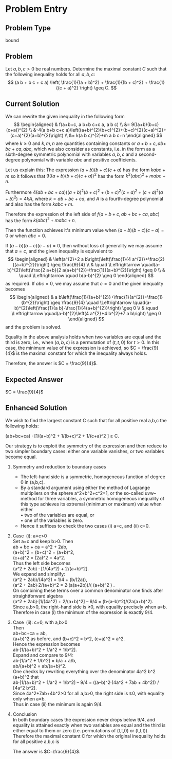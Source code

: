 # Problem Entry

## Problem Type
bound

## Problem
Let $a, b, c > 0$ be real numbers. Determine the maximal constant $C$ such that the following inequality holds for all $a, b, c$:
$$
(a b + b c + c a) \left( \frac{1}{(a + b)^2} + \frac{1}{(b + c)^2} + \frac{1}{(c + a)^2} \right) \geq C.
$$

## Current Solution
We can rewrite the given inequality in the following form
$$
\begin{aligned}
& f(a+b+c, a b+b c+c a, a b c) \\
&= 9((a+b)(b+c)(c+a))^{2} \\
&-4(a b+b c+c a)\left((a+b)^{2}(b+c)^{2}+(b+c)^{2}(c+a)^{2}+(c+a)^{2}(a+b)^{2}\right) \\
&= k(a b c)^{2}+m a b c+n
\end{aligned}
$$
where $k \geq 0$ and $k, m, n$ are quantities containing constants or $a+b+c, a b+$ $b c+c a, a b c$, which we also consider as constants, i.e. in the form as a sixth-degree symmetric polynomial with variables $a, b, c$ and a second-degree polynomial with variable $a b c$ and positive coefficients.

Let us explain this:
The expression $(a+b)(b+c)(c+a)$ has the form $k a b c+m$ so it follows that $9((a+b)(b+c)(c+a))^{2}$ has the form $k^{2}(a b c)^{2}+m a b c+n$.

Furthermore
$4(a b+b c+c a)\left((a+b)^{2}(b+c)^{2}+(b+c)^{2}(c+a)^{2}+(c+a)^{2}(a+b)^{2}\right)=4 k A$,
where $k=a b+b c+c a$, and $A$ is a fourth-degree polynomial and also has the form $k a b c+m$.

Therefore the expression of the left side of $f(a+b+c, a b+b c+c a, a b c)$ has the form $k(a b c)^{2}+m a b c+n$.

Then the function achieves it's minimum value when $(a-b)(b-c)(c-a)=0$ or when $a b c=0$.

If $(a-b)(b-c)(c-a)=0$, then without loss of generality we may assume that $a=c$, and the given inequality is equivalent to
$$
\begin{aligned}
& \left(a^{2}+2 a b\right)\left(\frac{1}{4 a^{2}}+\frac{2}{(a+b)^{2}}\right) \geq \frac{9}{4} \\
& \quad \Leftrightarrow \quad(a-b)^{2}\left(\frac{2 a+b}{2 a(a+b)^{2}}-\frac{1}{(a+b)^{2}}\right) \geq 0 \\
& \quad \Leftrightarrow \quad b(a-b)^{2} \geq 0
\end{aligned}
$$
as required.
If $a b c=0$, we may assume that $c=0$ and the given inequality becomes
$$
\begin{aligned}
& a b\left(\frac{1}{(a+b)^{2}}+\frac{1}{a^{2}}+\frac{1}{b^{2}}\right) \geq \frac{9}{4} \quad \Leftrightarrow \quad(a-b)^{2}\left(\frac{1}{a b}-\frac{1}{4(a+b)^{2}}\right) \geq 0 \\
& \quad \Leftrightarrow \quad(a-b)^{2}\left(4 a^{2}+4 b^{2}+7 a b\right) \geq 0
\end{aligned}
$$
and the problem is solved.

Equality in the above analysis holds when two variables are equal and the third is zero, i.e., when $(a, b, c)$ is a permutation of $(t, t, 0)$ for $t > 0$. In this case, the minimum value of the expression is achieved, so $C = \frac{9}{4}$ is the maximal constant for which the inequality always holds.

Therefore, the answer is $C = \frac{9}{4}$.

## Expected Answer
$C = \frac{9}{4}$

## Enhanced Solution
We wish to find the largest constant C such that for all positive real a,b,c the following holds:  
  
   (ab+bc+ca) · [1/(a+b)^2 + 1/(b+c)^2 + 1/(c+a)^2 ] ≥ C.  
  
Our strategy is to exploit the symmetry of the expression and then reduce to two simpler boundary cases: either one variable vanishes, or two variables become equal.  
  
1. Symmetry and reduction to boundary cases  
   - The left–hand side is a symmetric, homogeneous function of degree 0 in (a,b,c).  
   - By a standard argument using either the method of Lagrange multipliers on the sphere a^2+b^2+c^2=1, or the so-called uvw–method for three variables, a symmetric homogeneous inequality of this type achieves its extremal (minimum or maximum) value when either  
      • two of the variables are equal, or  
      • one of the variables is zero.  
   - Hence it suffices to check the two cases (i) a=c, and (ii) c=0.  
  
2. Case (i): a=c>0  
   Set a=c and keep b>0. Then  
     ab + bc + ca = a^2 + 2ab,  
     (a+b)^2 = (b+c)^2 = (a+b)^2,  
     (c+a)^2 = (2a)^2 = 4a^2.  
   Thus the left side becomes  
     (a^2 + 2ab) · [1/(4a^2) + 2/(a+b)^2].  
   We expand and simplify:  
     (a^2 + 2ab)/(4a^2)  =  1/4 + (b/(2a)),  
     (a^2 + 2ab)·2/(a+b)^2  = 2·(a(a+2b))/( (a+b)^2 )  .  
   On combining these terms over a common denominator one finds after straightforward algebra  
     (a^2 + 2ab)·[1/(4a^2) + 2/(a+b)^2]  –  9/4  =  (b·(a–b)^2)/(2a(a+b)^2).  
   Since a,b>0, the right–hand side is ≥0, with equality precisely when a=b.  
   Therefore in case (i) the minimum of the expression is exactly 9/4.  
  
3. Case (ii): c=0, with a,b>0  
   Then  
     ab+bc+ca = ab,  
     (a+b)^2 as before, and (b+c)^2 = b^2, (c+a)^2 = a^2.  
   Hence the expression becomes  
     ab·[1/(a+b)^2 + 1/a^2 + 1/b^2].  
   Expand and compare to 9/4:  
     ab·[1/a^2 + 1/b^2] = b/a + a/b,  
     ab/(a+b)^2 = ab/(a+b)^2.  
   One checks by rewriting everything over the denominator 4a^2 b^2 (a+b)^2 that  
     ab·[1/(a+b)^2 + 1/a^2 + 1/b^2]  –  9/4  =  ((a–b)^2·(4a^2 + 7ab + 4b^2)) / [4a^2 b^2].  
   Since 4a^2+7ab+4b^2>0 for all a,b>0, the right side is ≥0, with equality only when a=b.  
   Thus in case (ii) the minimum is again 9/4.  
  
4. Conclusion  
   In both boundary cases the expression never drops below 9/4, and equality is attained exactly when two variables are equal and the third is either equal to them or zero (i.e. permutations of (t,t,0) or (t,t,t)).  
   Therefore the maximal constant C for which the original inequality holds for all positive a,b,c is  
  
   The answer is $C=\frac{9}{4}$.  
